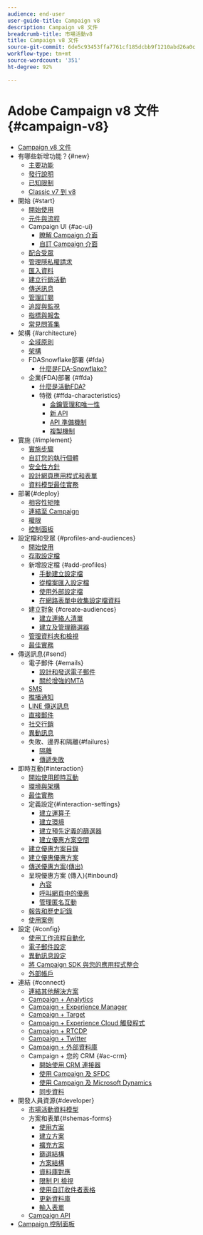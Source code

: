 ```yaml
---
audience: end-user
user-guide-title: Campaign v8
description: Campaign v8 文件
breadcrumb-title: 市場活動v8
title: Campaign v8 文件
source-git-commit: 6de5c93453ffa7761cf185dcbb9f1210abd26a0c
workflow-type: tm+mt
source-wordcount: '351'
ht-degree: 92%

---
```



# Adobe Campaign v8 文件 {#campaign-v8}

+ [Campaign v8 文件](campaign-home.md)
+ 有哪些新增功能？{#new}
   + [主要功能](start/whats-new.md)
   + [發行說明](start/release-notes.md)
   + [已知限制](start/known-limitations.md)
   + [Classic v7 到 v8](start/capability-matrix.md)
+ 開始 {#start}
   + [開始使用](start/get-started.md)
   + [元件與流程](start/ac-components.md)
   + Campaign UI {#ac-ui}
      + [瞭解 Campaign 介面](start/campaign-ui.md)
      + [自訂 Campaign 介面](start/customize-ui.md)
   + [配合受眾](start/audiences.md)
   + [管理隱私權請求](start/privacy.md)
   + [匯入資料](start/import.md)
   + [建立行銷活動](start/campaigns.md)
   + [傳送訊息](start/create-message.md)
   + [管理訂閱](start/subscriptions.md)
   + [追蹤與監視](start/tracking.md)
   + [指標與報吿](start/reporting.md)
   + [常見問答集](start/campaign-faq.md)
+ 架構 {#architecture}
   + [全域原則](architecture/general-architecture.md)
   + [架構](architecture/architecture.md)
   + FDASnowflake部署 {#fda}
      + [什麼是FDA-Snowflake?](architecture/fda-deployment.md)
   + 企業(FDA)部署 {#ffda}
      + [什麼是活動FDA?](architecture/enterprise-deployment.md)
      + 特徵 {#ffda-characteristics}
         + [金鑰管理和唯一性](architecture/keys.md)
         + [新 API](architecture/new-apis.md)
         + [API 準備機制](architecture/staging.md)
         + [複製機制](architecture/replication.md)
+ 實施 {#implement}
   + [實施步驟](start/implement.md)
   + [自訂您的執行個體](dev/customize.md)
   + [安全性方針](config/security.md)
   + [設計網頁應用程式和表單](dev/webapps.md)
   + [資料模型最佳實務](dev/datamodel-best-practices.md)
+ 部署{#deploy}
   + [相容性矩陣](start/compatibility-matrix.md)
   + [連結至 Campaign](start/connect.md)
   + [權限](start/permissions.md)
   + [控制面板](config/self-service.md)
+ 設定檔和受眾 {#profiles-and-audiences}
   + [開始使用](audiences/gs-audiences.md)
   + [存取設定檔](audiences/view-profiles.md)
   + 新增設定檔 {#add-profiles}
      + [手動建立設定檔](audiences/create-profiles.md)
      + [從檔案匯入設定檔](audiences/import-profiles.md)
      + [使用外部設定檔](audiences/external-profiles.md)
      + [在網路表單中收集設定檔資料](audiences/collect-profiles.md)
   + 建立對象 {#create-audiences}
      + [建立連絡人清單](audiences/create-audiences.md)
      + [建立及管理篩選器](audiences/create-filters.md)
   + [管理資料夾和檢視](audiences/folders-and-views.md)
   + [最佳實務](audiences/audiences-best-practices.md)
+ 傳送訊息{#send}
   + 電子郵件 {#emails}
      + [設計和發送電子郵件](send/email.md)
      + [關於增強的MTA](send/enhanced-mta.md)
   + [SMS](send/sms.md)
   + [推播通知](send/push.md)
   + [LINE 傳送訊息](send/line.md)
   + [直接郵件](send/direct-mail.md)
   + [社交行銷](send/twitter.md)
   + [異動訊息](send/transactional.md)
   + 失敗、邊界和隔離{#failures}
      + [隔離](send/quarantines.md)
      + [傳遞失敗](send/delivery-failures.md)
+ 即時互動{#interaction}
   + [開始使用即時互動](interaction/interaction.md)
   + [環境與架構](interaction/interaction-architecture.md)
   + [最佳實務](interaction/interaction-best-practices.md)
   + 定義設定{#interaction-settings}
      + [建立運算子](interaction/interaction-operators.md)
      + [建立環境](interaction/interaction-env.md)
      + [建立預先定義的篩選器](interaction/interaction-predefined-filters.md)
      + [建立優惠方案空間](interaction/interaction-offer-spaces.md)
   + [建立優惠方案目錄](interaction/interaction-offer-catalog.md)
   + [建立優惠優惠方案](interaction/interaction-offer.md)
   + [傳送優惠方案(傳出)](interaction/interaction-send-offers.md)
   + 呈現優惠方案 (傳入){#inbound}
      + [內容](interaction/interaction-present-offers.md)
      + [呼叫網頁中的優惠](interaction/interaction-integration.md)
      + [管理匿名互動](interaction/anonymous-interactions.md)
   + [報告和歷史記錄](interaction/interaction-tracking.md)
   + [使用案例](interaction/interaction-use-cases.md)
+ 設定 {#config}
   + [使用工作流程自動化](config/workflows.md)
   + [電子郵件設定](config/email-settings.md)
   + [異動訊息設定](config/transactional-msg-settings.md)
   + [將 Campaign SDK 與您的應用程式整合](config/push-config.md)
   + [外部帳戶](config/external-accounts.md)
+ 連結 {#connect}
   + [連結其他解決方案](connect/integration.md)
   + [Campaign + Analytics](connect/ac-aa.md)
   + [Campaign + Experience Manager](connect/ac-aem.md)
   + [Campaign + Target](connect/ac-at.md)
   + [Campaign + Experience Cloud 觸發程式](connect/ac-triggers.md)
   + [Campaign + RTCDP](connect/ac-rtcdp.md)
   + [Campaign + Twitter](connect/ac-tw.md)
   + [Campaign + 外部資料庫](connect/fda.md)
   + Campaign + 您的 CRM {#ac-crm}
      + [開始使用 CRM 連接器](connect/crm.md)
      + [使用 Campaign 及 SFDC](connect/ac-sfdc.md)
      + [使用 Campaign 及 Microsoft Dynamics](connect/ac-ms-dyn.md)
      + [同步資料](connect/crm-data-sync.md)
+ 開發人員資源{#developer}
   + [市場活動資料模型](dev/datamodel.md)
   + 方案和表單{#shemas-forms}
      + [使用方案](dev/schemas.md)
      + [建立方案](dev/create-schema.md)
      + [擴充方案](dev/extend-schema.md)
      + [篩選結構](dev/filter-schema.md)
      + [方案結構](dev/schema-structure.md)
      + [資料庫對應](dev/database-mapping.md)
      + [限制 PI 檢視](dev/restrict-pi-view.md)
      + [使用自訂收件者表格](dev/custom-recipient.md)
      + [更新資料庫](dev/update-database-structure.md)
      + [輸入表單](dev/forms.md)
   + [Campaign API](dev/api.md)
+ [Campaign 控制面板](https://experienceleague.adobe.com/docs/control-panel/using/control-panel-home.html?lang=zh-Hant)

